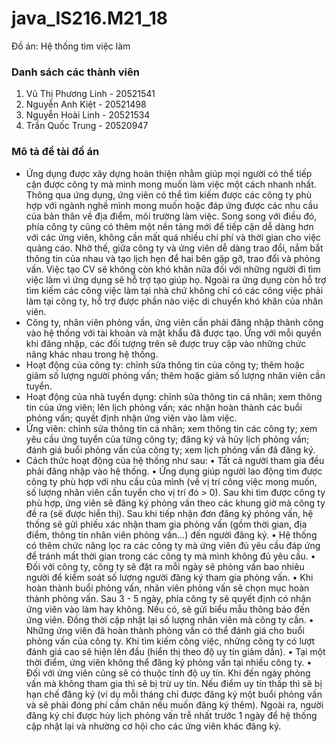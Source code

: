 ﻿# java_IS216.M21_18
Đồ án: Hệ thống tìm việc làm

### Danh sách các thành viên ###
  1. Vũ Thị Phương Linh - 20521541
  2. Nguyễn Anh Kiệt - 20521498
  3. Nguyễn Hoài Linh - 20521534
  4. Trần Quốc Trung - 20520947

### Mô tả đề tài đồ án ###
- Ứng dụng được xây dựng hoàn thiện nhằm giúp mọi người có thể tiếp cận được công ty mà mình mong muốn làm việc một cách nhanh nhất. Thông qua ứng dụng, ứng viên có thể tìm kiếm được các công ty phù hợp với ngành nghề mình mong muốn hoặc đáp ứng được các nhu cầu của bản thân về địa điểm, môi trường làm việc. Song song với điều đó, phía công ty cũng có thêm một nền tảng mới để tiếp cận dễ dàng hơn với các ứng viên, không cần mất quá nhiều chi phí và thời gian cho việc quảng cáo. Nhờ thế, giữa công ty và ứng viên dễ dàng trao đổi, nắm bắt thông tin của nhau và tạo lịch hẹn để hai bên gặp gỡ, trao đổi và phỏng vấn. Việc tạo CV sẽ không còn khó khăn nữa đối với những người đi tìm việc làm vì ứng dụng sẽ hỗ trợ tạo giúp họ. Ngoài ra ứng dụng còn hỗ trợ tìm kiếm các công việc làm tại nhà chứ không chỉ có các công việc phải làm tại công ty, hỗ trợ được phần nào việc di chuyển khó khăn của nhân viên.
- Công ty, nhân viên phỏng vấn, ứng viên cần phải đăng nhập thành công vào hệ thống với tài khoản và mật khẩu đã được tạo. Ứng với mỗi quyền khi đăng nhập, các đối tượng trên sẽ được truy cập vào những chức năng khác nhau trong hệ thống.
- Hoạt động của công ty: chỉnh sửa thông tin của công ty; thêm hoặc giảm số lượng người phỏng vấn; thêm hoặc giảm số lượng nhân viên cần tuyển.
- Hoạt động của nhà tuyển dụng: chỉnh sửa thông tin cá nhân; xem thông tin của ứng viên; lên lịch phỏng vấn; xác nhận hoàn thành các buổi phỏng vấn; quyết định nhận ứng viên vào làm việc.
- Ứng viên: chỉnh sửa thông tin cá nhân; xem thông tin các công ty; xem yêu cầu ứng tuyển của từng công ty; đăng ký và hủy lịch phỏng vấn; đánh giá buổi phỏng vấn của công ty; xem lịch phỏng vấn đã đăng ký.
- Cách thức hoạt động của hệ thống như sau:
• Tất cả người tham gia đều phải đăng nhập vào hệ thống.
• Ứng dụng giúp người lao động tìm được công ty phù hợp với nhu cầu của mình (về vị trí công việc mong muốn, số lượng nhân viên cần tuyển cho vị trí đó > 0). Sau khi tìm được công ty phù hợp, ứng viên sẽ đăng ký phỏng vấn theo các khung giờ mà công ty đề ra (sẽ được hiển thị). Sau khi tiếp nhận đơn đăng ký phỏng vấn, hệ thống sẽ gửi phiếu xác nhận tham gia phỏng vấn (gồm thời gian, địa điểm, thông tin nhân viên phỏng vấn…) đến người đăng ký.
• Hệ thống có thêm chức năng lọc ra các công ty mà ứng viên đủ yêu cầu đáp ứng để tránh mất thời gian trong các công ty mà mình không đủ yêu cầu.
• Đối với công ty, công ty sẽ đặt ra mỗi ngày sẽ phỏng vấn bao nhiêu người để kiểm soát số lượng người đăng ký tham gia phỏng vấn. 
• Khi hoàn thành buổi phỏng vấn, nhân viên phỏng vấn sẽ chọn mục hoàn thành phỏng vấn. Sau 3 - 5 ngày, phía công ty sẽ quyết định có nhận ứng viên vào làm hay không. Nếu có, sẽ gửi biểu mẫu thông báo đến ứng viên. Đồng thời cập nhật lại số lượng nhân viên mà công ty cần.
• Những ứng viên đã hoàn thành phỏng vấn có thể đánh giá cho buổi phỏng vấn của công ty. Khi tìm kiếm công việc, những công ty có lượt đánh giá cao sẽ hiện lên đầu (hiển thị theo độ uy tín giảm dần).
• Tại một thời điểm, ứng viên không thể đăng ký phỏng vấn tại nhiều công ty.
• Đối với ứng viên cũng sẽ có thuộc tính độ uy tín. Khi đến ngày phỏng vấn mà không tham gia thì sẽ bị trừ uy tín. Nếu điểm uy tín thấp thì sẽ bị hạn chế đăng ký (ví dụ mỗi tháng chỉ được đăng ký một buổi phỏng vấn và sẽ phải đóng phí cầm chân nếu muốn đăng ký thêm). Ngoài ra, người đăng ký chỉ được hủy lịch phỏng vấn trễ nhất trước 1 ngày để hệ thống cập nhật lại và nhường cơ hội cho các ứng viên khác đăng ký.
